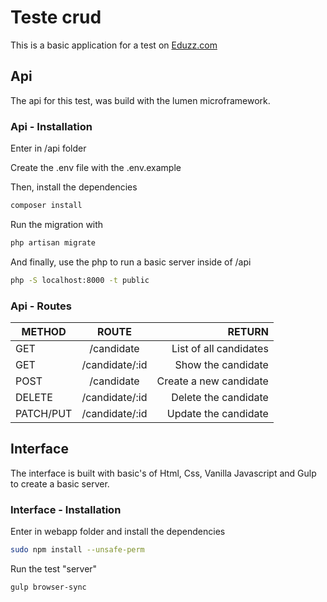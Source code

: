 # Teste crud

This is a basic application for a test on [Eduzz.com](https://eduzz.com/ "Eduzz")

## Api

The api for this test, was build with the lumen microframework.

### Api - Installation

Enter in /api folder

Create the .env file with the .env.example

Then, install the dependencies

```sh
composer install
```

Run the migration with

```sh
php artisan migrate
```

And finally, use the php to run a basic server inside of /api

```sh
php -S localhost:8000 -t public
```

### Api - Routes

| METHOD        | ROUTE           | RETURN  |
| ------------- |:-------------:| -----:|
| GET      | /candidate | List of all candidates |
| GET      | /candidate/:id | Show the candidate |
| POST      | /candidate | Create a new candidate |
| DELETE      | /candidate/:id | Delete the candidate |
| PATCH/PUT      | /candidate/:id | Update the candidate |

## Interface

The interface is built with basic's of Html, Css, Vanilla Javascript and Gulp to create a basic server.

### Interface - Installation

Enter in webapp folder and install the dependencies

```sh
sudo npm install --unsafe-perm
```

Run the test "server"

```sh
gulp browser-sync
```
